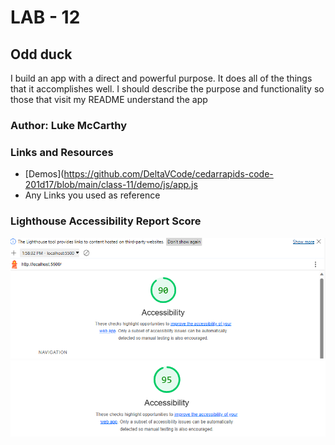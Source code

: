 # LAB - 12

## Odd duck

I build an app with a direct and powerful purpose. It does all of the things that it accomplishes well. I should describe the purpose and functionality so those that visit my README understand the app

### Author: Luke McCarthy 

### Links and Resources

* [Demos](https://github.com/DeltaVCode/cedarrapids-code-201d17/blob/main/class-11/demo/js/app.js
* Any Links you used as reference

### Lighthouse Accessibility Report Score

 ![Lighthouse](90.png)
 ![Lighthouse](lighthouse2.png)
